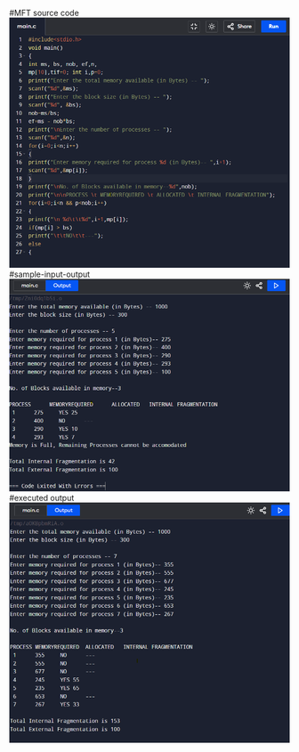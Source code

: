 #MFT source code
![MFT source code](MFT_code_578.png)
#sample-input-output
![sample-input-output](MFT_IO_578.png)
#executed output
![executed output](MFT_EO_578.png)
